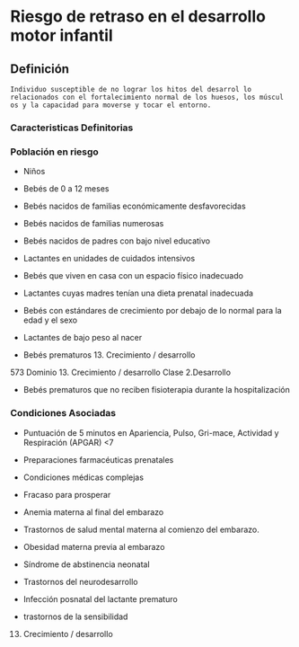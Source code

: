 # Riesgo de retraso en el desarrollo motor infantil
## Definición
	Individuo susceptible de no lograr los hitos del desarrol lo relacionados con el fortalecimiento normal de los huesos, los múscul os y la capacidad para moverse y tocar el entorno.

### Caracteristicas Definitorias


### Población en riesgo
- Niños   
- Bebés de 0 a 12 meses   
- Bebés nacidos de familias 
económicamente 
desfavorecidas   
- Bebés nacidos de familias 
numerosas   
- Bebés nacidos de padres con 
bajo nivel educativo   
- Lactantes en unidades de 
cuidados intensivos   
 
 
- Bebés que viven en casa con un 
espacio físico inadecuado   
- Lactantes cuyas madres tenían 
una dieta prenatal inadecuada   
- Bebés con estándares de 
crecimiento por debajo de lo 
normal para la edad y el sexo   
- Lactantes de bajo peso al nacer   
- Bebés prematuros   13. Crecimiento / desarrollo
 
 
 
573 
Dominio 13. Crecimiento / desarrollo  Clase 2.Desarrollo  
 
 
 
- Bebés prematuros que no 
reciben fisioterapia durante 
la hospitalización

### Condiciones Asociadas
- Puntuación de 5 minutos en 
Apariencia, Pulso, Gri-mace, 
Actividad y Respiración 
(APGAR) <7   
- Preparaciones 
farmacéuticas 
prenatales   
- Condiciones médicas complejas   
- Fracaso para prosperar   
- Anemia materna al final del 
embarazo    
 
 
- Trastornos de salud mental 
materna al comienzo del 
embarazo.   
- Obesidad materna previa al 
embarazo   
- Síndrome de abstinencia neonatal   
- Trastornos del neurodesarrollo   
- Infección posnatal del lactante 
prematuro   
- trastornos de la sensibilidad  
 
 
 
 
 
 
 
 
 
 
 
 
 
 
 
 
 
 
 
 
 
 
 
 
 
 
 13. Crecimiento / desarrollo

